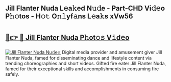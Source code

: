 ## Jill Flanter Nuda L𝚎a𝚔ed N𝚞𝚍e - Part-CHD Vi𝚍𝚎o P𝚑𝚘tos - H𝚘𝚝 O𝚗𝚕yf𝚊ns L𝚎a𝚔s xVw56

# <h2><a href="http://kf2oi0y.oniu.top/?m=Jill+Flanter+Nuda">🔗👉 🔴 Jill Flanter Nuda P𝚑ot𝚘𝚜 V𝚒d𝚎o</a></h2>

[![Jill Flanter Nuda Nu𝚍e𝚜](https://i.imgur.com/0qMVB7G.gif)](http://kf2oi0y.oniu.top/?m=Jill+Flanter+Nuda)
Digital media provider and amusement giver Jill Flanter Nuda, famed for disseminating dance and lifestyle content via trending choreographies and short videos. Gifted fire eater Jill Flanter Nuda, famed for their exceptional skills and accomplishments in consuming fire safely.  
